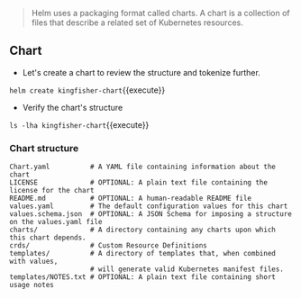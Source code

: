 >Helm uses a packaging format called charts.
>A chart is a collection of files that describe a related set of Kubernetes resources.

## Chart

- Let's create a chart to review the structure and tokenize further.

`helm create kingfisher-chart`{{execute}}

- Verify the chart's structure

`ls -lha kingfisher-chart`{{execute}}

### Chart structure
```
Chart.yaml          # A YAML file containing information about the chart
LICENSE             # OPTIONAL: A plain text file containing the license for the chart
README.md           # OPTIONAL: A human-readable README file
values.yaml         # The default configuration values for this chart
values.schema.json  # OPTIONAL: A JSON Schema for imposing a structure on the values.yaml file
charts/             # A directory containing any charts upon which this chart depends.
crds/               # Custom Resource Definitions
templates/          # A directory of templates that, when combined with values,
                    # will generate valid Kubernetes manifest files.
templates/NOTES.txt # OPTIONAL: A plain text file containing short usage notes
```
